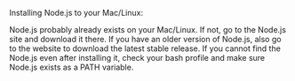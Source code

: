 Installing Node.js to your Mac/Linux:

Node.js probably already exists on your Mac/Linux. If not, go to the Node.js site and download it there. If you have an older version of Node.js, also go to the website to download the latest stable release. If you cannot find the Node.js even after installing it, check your bash profile and make sure Node.js exists as a PATH variable.